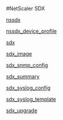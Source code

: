 #NetScaler SDX

[nssdx](../netscaler-sdx/nssdx.md)
[nssdx_device_profile](../netscaler-sdx/nssdx_device_profile.md)
[sdx](../netscaler-sdx/sdx.md)
[sdx_image](../netscaler-sdx/sdx_image.md)
[sdx_snmp_config](../netscaler-sdx/sdx_snmp_config.md)
[sdx_summary](../netscaler-sdx/sdx_summary.md)
[sdx_syslog_config](../netscaler-sdx/sdx_syslog_config.md)
[sdx_syslog_template](../netscaler-sdx/sdx_syslog_template.md)
[sdx_upgrade](../netscaler-sdx/sdx_upgrade.md)


